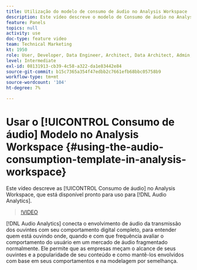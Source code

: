 ```yaml
---
title: Utilização do modelo de consumo de áudio no Analysis Workspace
description: Este vídeo descreve o modelo de Consumo de áudio no Analysis Workspace, que está disponível pronto para uso para a Análise de áudio.
feature: Panels
topics: null
activity: use
doc-type: feature video
team: Technical Marketing
kt: 1950
role: User, Developer, Data Engineer, Architect, Data Architect, Admin, Leader
level: Intermediate
exl-id: 08131913-cb39-4c58-a322-da1e83442e84
source-git-commit: b15c7365a354f47edbb2c7661efb68bbc05758b9
workflow-type: tm+mt
source-wordcount: '104'
ht-degree: 7%

---
```


# Usar o [!UICONTROL Consumo de áudio] Modelo no Analysis Workspace {#using-the-audio-consumption-template-in-analysis-workspace}

Este vídeo descreve as [!UICONTROL Consumo de áudio] no Analysis Workspace, que está disponível pronto para uso para [!DNL Audio Analytics].

>[!VIDEO](https://video.tv.adobe.com/v/23901/?quality=12)

[!DNL Audio Analytics] conecta o envolvimento de áudio da transmissão dos ouvintes com seu comportamento digital completo, para entender quem está ouvindo onde, quando e com que frequência avaliar o comportamento do usuário em um mercado de áudio fragmentado normalmente. Ele permite que as empresas meçam o alcance de seus ouvintes e a popularidade de seu conteúdo e como mantê-los envolvidos com base em seus comportamentos e na modelagem por semelhança.
